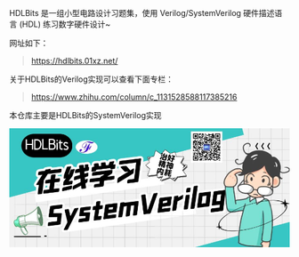 HDLBits 是一组小型电路设计习题集，使用 Verilog/SystemVerilog 硬件描述语言 (HDL) 练习数字硬件设计~

网址如下：

> https://hdlbits.01xz.net/

关于HDLBits的Verilog实现可以查看下面专栏：

> https://www.zhihu.com/column/c_1131528588117385216

本仓库主要是HDLBits的SystemVerilog实现

![image](https://github.com/suisuisi/SystemVerilog/blob/main/SystemVerilogHDLBits/%E5%B0%81%E9%9D%A2.jpg?raw=true)
